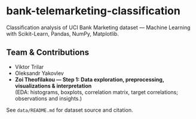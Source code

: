 # bank-telemarketing-classification
Classification analysis of UCI Bank Marketing dataset — Machine Learning with Scikit-Learn, Pandas, NumPy, Matplotlib.

## Team & Contributions
- Viktor Trilar
- Oleksandr Yakovlev
- **Zoi Theofilakou — Step 1: Data exploration, preprocessing, visualizations & interpretation**  
  (EDA: histograms, boxplots, correlation matrix, target correlations; observations and insights.)

See `data/README.md` for dataset source and citation.

